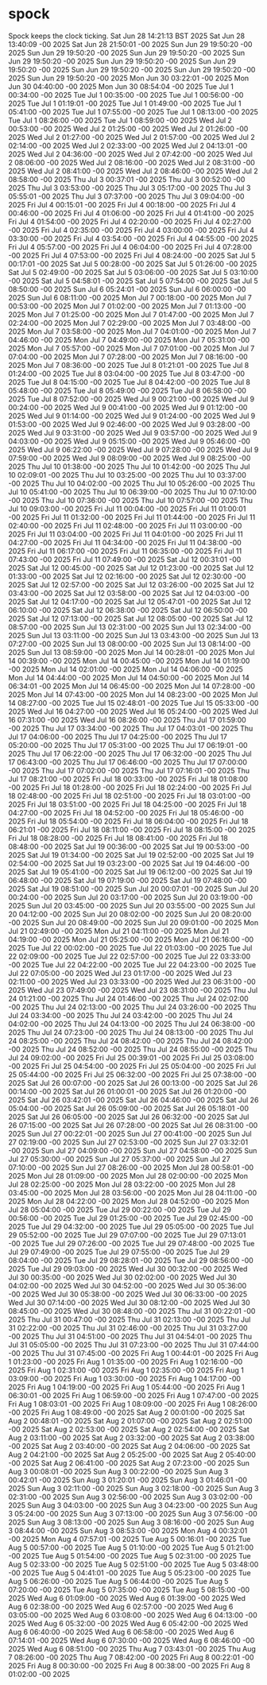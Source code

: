 # spock
Spock keeps the clock ticking.
Sat Jun 28 14:21:13 BST 2025
Sat Jun 28 13:40:09 -00 2025
Sat Jun 28 21:50:01 -00 2025
Sun Jun 29 19:50:20 -00 2025
Sun Jun 29 19:50:20 -00 2025
Sun Jun 29 19:50:20 -00 2025
Sun Jun 29 19:50:20 -00 2025
Sun Jun 29 19:50:20 -00 2025
Sun Jun 29 19:50:20 -00 2025
Sun Jun 29 19:50:20 -00 2025
Sun Jun 29 19:50:20 -00 2025
Sun Jun 29 19:50:20 -00 2025
Mon Jun 30 03:22:01 -00 2025
Mon Jun 30 04:40:00 -00 2025
Mon Jun 30 08:54:04 -00 2025
Tue Jul  1 00:34:00 -00 2025
Tue Jul  1 00:35:00 -00 2025
Tue Jul  1 00:56:00 -00 2025
Tue Jul  1 01:19:01 -00 2025
Tue Jul  1 01:49:00 -00 2025
Tue Jul  1 05:41:00 -00 2025
Tue Jul  1 07:55:00 -00 2025
Tue Jul  1 08:13:00 -00 2025
Tue Jul  1 08:26:00 -00 2025
Tue Jul  1 08:59:00 -00 2025
Wed Jul  2 00:53:00 -00 2025
Wed Jul  2 01:25:00 -00 2025
Wed Jul  2 01:26:00 -00 2025
Wed Jul  2 01:27:00 -00 2025
Wed Jul  2 01:57:00 -00 2025
Wed Jul  2 02:14:00 -00 2025
Wed Jul  2 02:33:00 -00 2025
Wed Jul  2 04:13:01 -00 2025
Wed Jul  2 04:36:00 -00 2025
Wed Jul  2 07:42:00 -00 2025
Wed Jul  2 08:06:00 -00 2025
Wed Jul  2 08:16:00 -00 2025
Wed Jul  2 08:31:00 -00 2025
Wed Jul  2 08:41:00 -00 2025
Wed Jul  2 08:46:00 -00 2025
Wed Jul  2 08:58:00 -00 2025
Thu Jul  3 00:37:01 -00 2025
Thu Jul  3 00:52:00 -00 2025
Thu Jul  3 03:53:00 -00 2025
Thu Jul  3 05:17:00 -00 2025
Thu Jul  3 05:55:01 -00 2025
Thu Jul  3 07:37:00 -00 2025
Thu Jul  3 09:04:00 -00 2025
Fri Jul  4 00:15:01 -00 2025
Fri Jul  4 00:18:00 -00 2025
Fri Jul  4 00:46:00 -00 2025
Fri Jul  4 01:06:00 -00 2025
Fri Jul  4 01:41:00 -00 2025
Fri Jul  4 01:54:00 -00 2025
Fri Jul  4 02:20:00 -00 2025
Fri Jul  4 02:27:00 -00 2025
Fri Jul  4 02:35:00 -00 2025
Fri Jul  4 03:00:00 -00 2025
Fri Jul  4 03:30:00 -00 2025
Fri Jul  4 03:54:00 -00 2025
Fri Jul  4 04:55:00 -00 2025
Fri Jul  4 05:57:00 -00 2025
Fri Jul  4 06:04:00 -00 2025
Fri Jul  4 07:28:00 -00 2025
Fri Jul  4 07:53:00 -00 2025
Fri Jul  4 08:24:00 -00 2025
Sat Jul  5 00:17:01 -00 2025
Sat Jul  5 00:28:00 -00 2025
Sat Jul  5 01:26:00 -00 2025
Sat Jul  5 02:49:00 -00 2025
Sat Jul  5 03:06:00 -00 2025
Sat Jul  5 03:10:00 -00 2025
Sat Jul  5 04:58:01 -00 2025
Sat Jul  5 07:54:00 -00 2025
Sat Jul  5 08:50:00 -00 2025
Sun Jul  6 05:24:01 -00 2025
Sun Jul  6 06:00:00 -00 2025
Sun Jul  6 08:11:00 -00 2025
Mon Jul  7 00:18:00 -00 2025
Mon Jul  7 00:53:00 -00 2025
Mon Jul  7 01:02:00 -00 2025
Mon Jul  7 01:13:00 -00 2025
Mon Jul  7 01:25:00 -00 2025
Mon Jul  7 01:47:00 -00 2025
Mon Jul  7 02:24:00 -00 2025
Mon Jul  7 02:29:00 -00 2025
Mon Jul  7 03:48:00 -00 2025
Mon Jul  7 03:58:00 -00 2025
Mon Jul  7 04:01:00 -00 2025
Mon Jul  7 04:46:00 -00 2025
Mon Jul  7 04:49:00 -00 2025
Mon Jul  7 05:31:00 -00 2025
Mon Jul  7 05:57:00 -00 2025
Mon Jul  7 07:01:00 -00 2025
Mon Jul  7 07:04:00 -00 2025
Mon Jul  7 07:28:00 -00 2025
Mon Jul  7 08:16:00 -00 2025
Mon Jul  7 08:36:00 -00 2025
Tue Jul  8 01:21:01 -00 2025
Tue Jul  8 01:24:00 -00 2025
Tue Jul  8 03:04:00 -00 2025
Tue Jul  8 03:47:00 -00 2025
Tue Jul  8 04:15:00 -00 2025
Tue Jul  8 04:42:00 -00 2025
Tue Jul  8 05:48:00 -00 2025
Tue Jul  8 05:49:00 -00 2025
Tue Jul  8 06:58:00 -00 2025
Tue Jul  8 07:52:00 -00 2025
Wed Jul  9 00:21:00 -00 2025
Wed Jul  9 00:24:00 -00 2025
Wed Jul  9 00:41:00 -00 2025
Wed Jul  9 01:12:00 -00 2025
Wed Jul  9 01:14:00 -00 2025
Wed Jul  9 01:24:00 -00 2025
Wed Jul  9 01:53:00 -00 2025
Wed Jul  9 02:46:00 -00 2025
Wed Jul  9 03:28:00 -00 2025
Wed Jul  9 03:31:00 -00 2025
Wed Jul  9 03:57:00 -00 2025
Wed Jul  9 04:03:00 -00 2025
Wed Jul  9 05:15:00 -00 2025
Wed Jul  9 05:46:00 -00 2025
Wed Jul  9 06:22:00 -00 2025
Wed Jul  9 07:28:00 -00 2025
Wed Jul  9 07:59:00 -00 2025
Wed Jul  9 08:09:00 -00 2025
Wed Jul  9 08:25:00 -00 2025
Thu Jul 10 01:38:00 -00 2025
Thu Jul 10 01:42:00 -00 2025
Thu Jul 10 02:09:01 -00 2025
Thu Jul 10 03:25:00 -00 2025
Thu Jul 10 03:37:00 -00 2025
Thu Jul 10 04:02:00 -00 2025
Thu Jul 10 05:26:00 -00 2025
Thu Jul 10 05:41:00 -00 2025
Thu Jul 10 06:39:00 -00 2025
Thu Jul 10 07:10:00 -00 2025
Thu Jul 10 07:36:00 -00 2025
Thu Jul 10 07:57:00 -00 2025
Thu Jul 10 09:03:00 -00 2025
Fri Jul 11 00:04:00 -00 2025
Fri Jul 11 01:00:01 -00 2025
Fri Jul 11 01:32:00 -00 2025
Fri Jul 11 01:44:00 -00 2025
Fri Jul 11 02:40:00 -00 2025
Fri Jul 11 02:48:00 -00 2025
Fri Jul 11 03:00:00 -00 2025
Fri Jul 11 03:04:00 -00 2025
Fri Jul 11 04:01:00 -00 2025
Fri Jul 11 04:27:00 -00 2025
Fri Jul 11 04:34:00 -00 2025
Fri Jul 11 04:38:00 -00 2025
Fri Jul 11 06:17:00 -00 2025
Fri Jul 11 06:35:00 -00 2025
Fri Jul 11 07:43:00 -00 2025
Fri Jul 11 07:49:00 -00 2025
Sat Jul 12 00:31:01 -00 2025
Sat Jul 12 00:45:00 -00 2025
Sat Jul 12 01:23:00 -00 2025
Sat Jul 12 01:33:00 -00 2025
Sat Jul 12 02:16:00 -00 2025
Sat Jul 12 02:30:00 -00 2025
Sat Jul 12 02:57:00 -00 2025
Sat Jul 12 03:26:00 -00 2025
Sat Jul 12 03:43:00 -00 2025
Sat Jul 12 03:58:00 -00 2025
Sat Jul 12 04:03:00 -00 2025
Sat Jul 12 04:17:00 -00 2025
Sat Jul 12 05:47:01 -00 2025
Sat Jul 12 06:10:00 -00 2025
Sat Jul 12 06:38:00 -00 2025
Sat Jul 12 06:50:00 -00 2025
Sat Jul 12 07:13:00 -00 2025
Sat Jul 12 08:05:00 -00 2025
Sat Jul 12 08:57:00 -00 2025
Sun Jul 13 02:31:00 -00 2025
Sun Jul 13 02:34:00 -00 2025
Sun Jul 13 03:11:00 -00 2025
Sun Jul 13 03:43:00 -00 2025
Sun Jul 13 07:27:00 -00 2025
Sun Jul 13 08:00:00 -00 2025
Sun Jul 13 08:14:00 -00 2025
Sun Jul 13 08:59:00 -00 2025
Mon Jul 14 00:28:01 -00 2025
Mon Jul 14 00:39:00 -00 2025
Mon Jul 14 00:45:00 -00 2025
Mon Jul 14 01:19:00 -00 2025
Mon Jul 14 02:01:00 -00 2025
Mon Jul 14 04:06:00 -00 2025
Mon Jul 14 04:44:00 -00 2025
Mon Jul 14 04:50:00 -00 2025
Mon Jul 14 06:34:01 -00 2025
Mon Jul 14 06:45:00 -00 2025
Mon Jul 14 07:28:00 -00 2025
Mon Jul 14 07:43:00 -00 2025
Mon Jul 14 08:23:00 -00 2025
Mon Jul 14 08:27:00 -00 2025
Tue Jul 15 02:48:01 -00 2025
Tue Jul 15 05:33:00 -00 2025
Wed Jul 16 04:27:00 -00 2025
Wed Jul 16 05:24:00 -00 2025
Wed Jul 16 07:31:00 -00 2025
Wed Jul 16 08:26:00 -00 2025
Thu Jul 17 01:59:00 -00 2025
Thu Jul 17 03:34:00 -00 2025
Thu Jul 17 04:03:01 -00 2025
Thu Jul 17 04:06:00 -00 2025
Thu Jul 17 04:25:00 -00 2025
Thu Jul 17 05:20:00 -00 2025
Thu Jul 17 05:31:00 -00 2025
Thu Jul 17 06:19:01 -00 2025
Thu Jul 17 06:22:00 -00 2025
Thu Jul 17 06:32:00 -00 2025
Thu Jul 17 06:43:00 -00 2025
Thu Jul 17 06:46:00 -00 2025
Thu Jul 17 07:00:00 -00 2025
Thu Jul 17 07:02:00 -00 2025
Thu Jul 17 07:16:01 -00 2025
Thu Jul 17 08:21:00 -00 2025
Fri Jul 18 00:33:00 -00 2025
Fri Jul 18 01:08:00 -00 2025
Fri Jul 18 01:28:00 -00 2025
Fri Jul 18 02:24:00 -00 2025
Fri Jul 18 02:48:00 -00 2025
Fri Jul 18 02:51:00 -00 2025
Fri Jul 18 03:01:00 -00 2025
Fri Jul 18 03:51:00 -00 2025
Fri Jul 18 04:25:00 -00 2025
Fri Jul 18 04:27:00 -00 2025
Fri Jul 18 04:52:00 -00 2025
Fri Jul 18 05:46:00 -00 2025
Fri Jul 18 05:54:00 -00 2025
Fri Jul 18 06:04:00 -00 2025
Fri Jul 18 06:21:01 -00 2025
Fri Jul 18 08:11:00 -00 2025
Fri Jul 18 08:15:00 -00 2025
Fri Jul 18 08:28:00 -00 2025
Fri Jul 18 08:41:00 -00 2025
Fri Jul 18 08:48:00 -00 2025
Sat Jul 19 00:36:00 -00 2025
Sat Jul 19 00:53:00 -00 2025
Sat Jul 19 01:34:00 -00 2025
Sat Jul 19 02:52:00 -00 2025
Sat Jul 19 02:54:00 -00 2025
Sat Jul 19 03:23:00 -00 2025
Sat Jul 19 04:46:00 -00 2025
Sat Jul 19 05:41:00 -00 2025
Sat Jul 19 06:12:00 -00 2025
Sat Jul 19 06:48:00 -00 2025
Sat Jul 19 07:19:00 -00 2025
Sat Jul 19 07:48:00 -00 2025
Sat Jul 19 08:51:00 -00 2025
Sun Jul 20 00:07:01 -00 2025
Sun Jul 20 00:24:00 -00 2025
Sun Jul 20 03:17:00 -00 2025
Sun Jul 20 03:19:00 -00 2025
Sun Jul 20 03:45:00 -00 2025
Sun Jul 20 03:55:00 -00 2025
Sun Jul 20 04:12:00 -00 2025
Sun Jul 20 08:02:00 -00 2025
Sun Jul 20 08:20:00 -00 2025
Sun Jul 20 08:49:00 -00 2025
Sun Jul 20 09:01:00 -00 2025
Mon Jul 21 02:49:00 -00 2025
Mon Jul 21 04:11:00 -00 2025
Mon Jul 21 04:19:00 -00 2025
Mon Jul 21 05:25:00 -00 2025
Mon Jul 21 06:16:00 -00 2025
Tue Jul 22 00:02:00 -00 2025
Tue Jul 22 01:03:00 -00 2025
Tue Jul 22 02:09:00 -00 2025
Tue Jul 22 02:57:00 -00 2025
Tue Jul 22 03:33:00 -00 2025
Tue Jul 22 04:22:00 -00 2025
Tue Jul 22 04:23:00 -00 2025
Tue Jul 22 07:05:00 -00 2025
Wed Jul 23 01:17:00 -00 2025
Wed Jul 23 02:11:00 -00 2025
Wed Jul 23 03:33:00 -00 2025
Wed Jul 23 06:31:00 -00 2025
Wed Jul 23 07:49:00 -00 2025
Wed Jul 23 08:31:00 -00 2025
Thu Jul 24 01:21:00 -00 2025
Thu Jul 24 01:46:00 -00 2025
Thu Jul 24 02:02:00 -00 2025
Thu Jul 24 02:13:00 -00 2025
Thu Jul 24 03:26:00 -00 2025
Thu Jul 24 03:34:00 -00 2025
Thu Jul 24 03:42:00 -00 2025
Thu Jul 24 04:02:00 -00 2025
Thu Jul 24 04:13:00 -00 2025
Thu Jul 24 06:38:00 -00 2025
Thu Jul 24 07:23:00 -00 2025
Thu Jul 24 08:13:00 -00 2025
Thu Jul 24 08:25:00 -00 2025
Thu Jul 24 08:42:00 -00 2025
Thu Jul 24 08:42:00 -00 2025
Thu Jul 24 08:52:00 -00 2025
Thu Jul 24 08:55:00 -00 2025
Thu Jul 24 09:02:00 -00 2025
Fri Jul 25 00:39:01 -00 2025
Fri Jul 25 03:08:00 -00 2025
Fri Jul 25 04:54:00 -00 2025
Fri Jul 25 05:04:00 -00 2025
Fri Jul 25 05:44:00 -00 2025
Fri Jul 25 06:32:00 -00 2025
Fri Jul 25 07:38:00 -00 2025
Sat Jul 26 00:07:00 -00 2025
Sat Jul 26 00:13:00 -00 2025
Sat Jul 26 00:14:00 -00 2025
Sat Jul 26 01:00:01 -00 2025
Sat Jul 26 01:20:00 -00 2025
Sat Jul 26 03:42:01 -00 2025
Sat Jul 26 04:46:00 -00 2025
Sat Jul 26 05:04:00 -00 2025
Sat Jul 26 05:09:00 -00 2025
Sat Jul 26 05:18:01 -00 2025
Sat Jul 26 06:05:00 -00 2025
Sat Jul 26 06:32:00 -00 2025
Sat Jul 26 07:15:00 -00 2025
Sat Jul 26 07:28:00 -00 2025
Sat Jul 26 08:31:00 -00 2025
Sun Jul 27 00:22:01 -00 2025
Sun Jul 27 00:41:00 -00 2025
Sun Jul 27 02:19:00 -00 2025
Sun Jul 27 02:53:00 -00 2025
Sun Jul 27 03:32:01 -00 2025
Sun Jul 27 04:09:00 -00 2025
Sun Jul 27 04:58:00 -00 2025
Sun Jul 27 05:30:00 -00 2025
Sun Jul 27 05:37:00 -00 2025
Sun Jul 27 07:10:00 -00 2025
Sun Jul 27 08:26:00 -00 2025
Mon Jul 28 00:58:01 -00 2025
Mon Jul 28 01:09:00 -00 2025
Mon Jul 28 02:00:00 -00 2025
Mon Jul 28 02:25:00 -00 2025
Mon Jul 28 03:22:00 -00 2025
Mon Jul 28 03:45:00 -00 2025
Mon Jul 28 03:56:00 -00 2025
Mon Jul 28 04:11:00 -00 2025
Mon Jul 28 04:22:00 -00 2025
Mon Jul 28 04:52:00 -00 2025
Mon Jul 28 05:04:00 -00 2025
Tue Jul 29 00:22:00 -00 2025
Tue Jul 29 00:56:00 -00 2025
Tue Jul 29 01:25:00 -00 2025
Tue Jul 29 02:45:00 -00 2025
Tue Jul 29 04:32:00 -00 2025
Tue Jul 29 05:05:00 -00 2025
Tue Jul 29 05:52:00 -00 2025
Tue Jul 29 07:07:00 -00 2025
Tue Jul 29 07:13:01 -00 2025
Tue Jul 29 07:26:00 -00 2025
Tue Jul 29 07:48:00 -00 2025
Tue Jul 29 07:49:00 -00 2025
Tue Jul 29 07:55:00 -00 2025
Tue Jul 29 08:04:00 -00 2025
Tue Jul 29 08:28:01 -00 2025
Tue Jul 29 08:56:00 -00 2025
Tue Jul 29 09:03:00 -00 2025
Wed Jul 30 00:32:00 -00 2025
Wed Jul 30 00:35:00 -00 2025
Wed Jul 30 02:02:00 -00 2025
Wed Jul 30 04:02:00 -00 2025
Wed Jul 30 04:52:00 -00 2025
Wed Jul 30 05:36:00 -00 2025
Wed Jul 30 05:38:00 -00 2025
Wed Jul 30 06:33:00 -00 2025
Wed Jul 30 07:14:00 -00 2025
Wed Jul 30 08:12:00 -00 2025
Wed Jul 30 08:45:00 -00 2025
Wed Jul 30 08:48:00 -00 2025
Thu Jul 31 00:22:01 -00 2025
Thu Jul 31 00:47:00 -00 2025
Thu Jul 31 02:13:00 -00 2025
Thu Jul 31 02:22:00 -00 2025
Thu Jul 31 02:46:00 -00 2025
Thu Jul 31 03:27:00 -00 2025
Thu Jul 31 04:51:00 -00 2025
Thu Jul 31 04:54:01 -00 2025
Thu Jul 31 05:05:00 -00 2025
Thu Jul 31 07:23:00 -00 2025
Thu Jul 31 07:44:00 -00 2025
Thu Jul 31 07:45:00 -00 2025
Fri Aug  1 00:44:01 -00 2025
Fri Aug  1 01:23:00 -00 2025
Fri Aug  1 01:35:00 -00 2025
Fri Aug  1 02:16:00 -00 2025
Fri Aug  1 02:31:00 -00 2025
Fri Aug  1 02:35:00 -00 2025
Fri Aug  1 03:09:00 -00 2025
Fri Aug  1 03:30:00 -00 2025
Fri Aug  1 04:17:00 -00 2025
Fri Aug  1 04:19:00 -00 2025
Fri Aug  1 05:44:00 -00 2025
Fri Aug  1 06:30:01 -00 2025
Fri Aug  1 06:59:00 -00 2025
Fri Aug  1 07:47:00 -00 2025
Fri Aug  1 08:03:01 -00 2025
Fri Aug  1 08:09:00 -00 2025
Fri Aug  1 08:26:00 -00 2025
Fri Aug  1 08:49:00 -00 2025
Sat Aug  2 00:01:00 -00 2025
Sat Aug  2 00:48:01 -00 2025
Sat Aug  2 01:07:00 -00 2025
Sat Aug  2 02:51:00 -00 2025
Sat Aug  2 02:53:00 -00 2025
Sat Aug  2 02:54:00 -00 2025
Sat Aug  2 03:11:00 -00 2025
Sat Aug  2 03:32:00 -00 2025
Sat Aug  2 03:38:00 -00 2025
Sat Aug  2 03:40:00 -00 2025
Sat Aug  2 04:06:00 -00 2025
Sat Aug  2 04:21:00 -00 2025
Sat Aug  2 05:25:00 -00 2025
Sat Aug  2 05:40:00 -00 2025
Sat Aug  2 06:41:00 -00 2025
Sat Aug  2 07:23:00 -00 2025
Sun Aug  3 00:08:01 -00 2025
Sun Aug  3 00:22:00 -00 2025
Sun Aug  3 00:42:01 -00 2025
Sun Aug  3 01:20:01 -00 2025
Sun Aug  3 01:46:01 -00 2025
Sun Aug  3 02:11:00 -00 2025
Sun Aug  3 02:18:00 -00 2025
Sun Aug  3 02:31:00 -00 2025
Sun Aug  3 02:56:00 -00 2025
Sun Aug  3 03:02:00 -00 2025
Sun Aug  3 04:03:00 -00 2025
Sun Aug  3 04:23:00 -00 2025
Sun Aug  3 05:24:00 -00 2025
Sun Aug  3 07:13:00 -00 2025
Sun Aug  3 07:56:00 -00 2025
Sun Aug  3 08:13:00 -00 2025
Sun Aug  3 08:16:00 -00 2025
Sun Aug  3 08:44:00 -00 2025
Sun Aug  3 08:53:00 -00 2025
Mon Aug  4 00:32:01 -00 2025
Mon Aug  4 07:57:01 -00 2025
Tue Aug  5 00:16:01 -00 2025
Tue Aug  5 00:57:00 -00 2025
Tue Aug  5 01:10:00 -00 2025
Tue Aug  5 01:21:00 -00 2025
Tue Aug  5 01:54:00 -00 2025
Tue Aug  5 02:31:00 -00 2025
Tue Aug  5 02:33:00 -00 2025
Tue Aug  5 02:51:00 -00 2025
Tue Aug  5 03:48:00 -00 2025
Tue Aug  5 04:41:01 -00 2025
Tue Aug  5 05:23:00 -00 2025
Tue Aug  5 06:26:00 -00 2025
Tue Aug  5 06:44:00 -00 2025
Tue Aug  5 07:20:00 -00 2025
Tue Aug  5 07:35:00 -00 2025
Tue Aug  5 08:15:00 -00 2025
Wed Aug  6 01:09:00 -00 2025
Wed Aug  6 01:39:00 -00 2025
Wed Aug  6 02:38:00 -00 2025
Wed Aug  6 02:57:00 -00 2025
Wed Aug  6 03:05:00 -00 2025
Wed Aug  6 03:08:00 -00 2025
Wed Aug  6 04:13:00 -00 2025
Wed Aug  6 05:32:00 -00 2025
Wed Aug  6 05:42:00 -00 2025
Wed Aug  6 06:40:00 -00 2025
Wed Aug  6 06:58:00 -00 2025
Wed Aug  6 07:14:01 -00 2025
Wed Aug  6 07:30:00 -00 2025
Wed Aug  6 08:46:00 -00 2025
Wed Aug  6 08:51:00 -00 2025
Thu Aug  7 03:43:01 -00 2025
Thu Aug  7 08:26:00 -00 2025
Thu Aug  7 08:42:00 -00 2025
Fri Aug  8 00:22:01 -00 2025
Fri Aug  8 00:30:00 -00 2025
Fri Aug  8 00:38:00 -00 2025
Fri Aug  8 01:02:00 -00 2025
